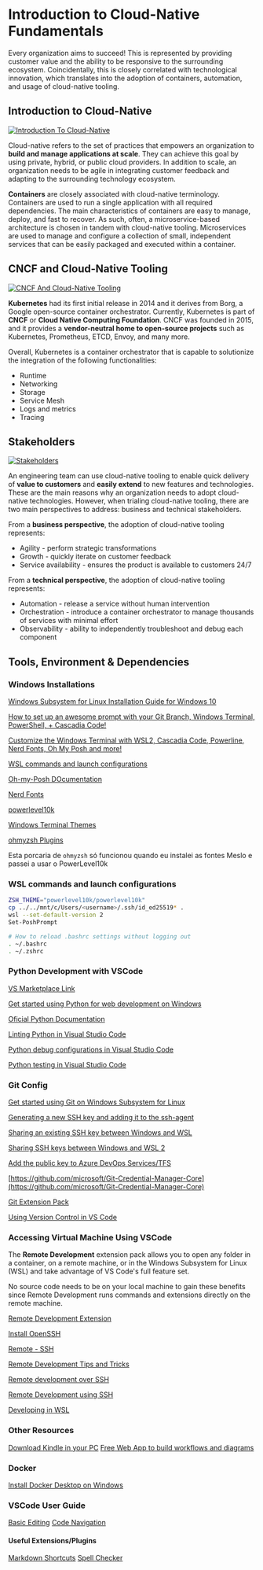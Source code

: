 # Introduction to Cloud-Native Fundamentals

Every organization aims to succeed! This is represented by providing customer value and the ability to be responsive to the surrounding ecosystem. Coincidentally, this is closely correlated with technological innovation, which translates into the adoption of containers, automation, and usage of cloud-native tooling.

## Introduction to Cloud-Native

[![Introduction To Cloud-Native](https://img.youtube.com/vi/J3avoSaPzZ4/0.jpg)](https://www.youtube.com/watch?v=J3avoSaPzZ4)

Cloud-native refers to the set of practices that empowers an organization to **build and manage applications at scale**. They can achieve this goal by using private, hybrid, or public cloud providers. In addition to scale, an organization needs to be agile in integrating customer feedback and adapting to the surrounding technology ecosystem.

**Containers** are closely associated with cloud-native terminology. Containers are used to run a single application with all required dependencies. The main characteristics of containers are easy to manage, deploy, and fast to recover. As such, often, a microservice-based architecture is chosen in tandem with cloud-native tooling. Microservices are used to manage and configure a collection of small, independent services that can be easily packaged and executed within a container.


## CNCF and Cloud-Native Tooling

[![CNCF And Cloud-Native Tooling](https://img.youtube.com/vi/OiwYjArTmGI/0.jpg)](https://www.youtube.com/watch?v=OiwYjArTmGI)

**Kubernetes** had its first initial release in 2014 and it derives from Borg, a Google open-source container orchestrator. Currently, Kubernetes is part of **CNCF** or **Cloud Native Computing Foundation**. CNCF was founded in 2015, and it provides a **vendor-neutral home to open-source projects** such as Kubernetes, Prometheus, ETCD, Envoy, and many more.

Overall, Kubernetes is a container orchestrator that is capable to solutionize the integration of the following functionalities:

* Runtime
* Networking
* Storage
* Service Mesh
* Logs and metrics
* Tracing

## Stakeholders

[![Stakeholders](https://img.youtube.com/vi/7ZYzviRREcI/0.jpg)](https://www.youtube.com/watch?v=7ZYzviRREcI)

An engineering team can use cloud-native tooling to enable quick delivery of **value to customers** and **easily extend** to new features and technologies. These are the main reasons why an organization needs to adopt cloud-native technologies. However, when trialing cloud-native tooling, there are two main perspectives to address: business and technical stakeholders.

From a **business perspective**, the adoption of cloud-native tooling represents:

* Agility - perform strategic transformations
* Growth - quickly iterate on customer feedback
* Service availability - ensures the product is available to customers 24/7

From a **technical perspective**, the adoption of cloud-native tooling represents:

* Automation - release a service without human intervention
* Orchestration - introduce a container orchestrator to manage thousands of services with minimal effort
* Observability - ability to independently troubleshoot and debug each component

## Tools, Environment & Dependencies


### Windows Installations

[Windows Subsystem for Linux Installation Guide for Windows 10](https://docs.microsoft.com/en-us/windows/wsl/install-win10)

[How to set up an awesome prompt with your Git Branch, Windows Terminal, PowerShell, + Cascadia Code!](https://www.youtube.com/watch?v=lu__oGZVT98)

[Customize the Windows Terminal with WSL2, Cascadia Code, Powerline, Nerd Fonts, Oh My Posh and more!](https://www.youtube.com/watch?v=oHhiMf_6exY)

[WSL commands and launch configurations](https://docs.microsoft.com/en-us/windows/wsl/wsl-config)

[Oh-my-Posh DOcumentation](https://ohmyposh.dev/docs/linux)

[Nerd Fonts](https://www.nerdfonts.com/font-downloads)

[powerlevel10k](https://github.com/romkatv/powerlevel10k)

[Windows Terminal Themes](https://windowsterminalthemes.dev/)

[ohmyzsh Plugins](https://github.com/ohmyzsh/ohmyzsh/wiki/Plugins)

Esta porcaria de `ohmyzsh` só funcionou quando eu instalei as fontes Meslo e passei a usar o PowerLevel10k

### WSL commands and launch configurations

```bash
ZSH_THEME="powerlevel10k/powerlevel10k"
cp ../../mnt/c/Users/<username>/.ssh/id_ed25519* .
wsl --set-default-version 2
Set-PoshPrompt

# How to reload .bashrc settings without logging out
. ~/.bashrc
. ~/.zshrc

```

### Python Development with VSCode

[VS Marketplace Link](https://marketplace.visualstudio.com/items?itemName=ms-python.python)

[Get started using Python for web development on Windows](https://docs.microsoft.com/en-us/windows/python/web-frameworks)

[Oficial Python Documentation](https://www.python.org/downloads/)

[Linting Python in Visual Studio Code](https://code.visualstudio.com/docs/python/linting)

[Python debug configurations in Visual Studio Code](https://code.visualstudio.com/docs/python/debugging)

[Python testing in Visual Studio Code](https://code.visualstudio.com/docs/python/testing)

### Git Config

[Get started using Git on Windows Subsystem for Linux](https://docs.microsoft.com/en-us/windows/wsl/tutorials/wsl-git)

[Generating a new SSH key and adding it to the ssh-agent](https://docs.github.com/en/github/authenticating-to-github/connecting-to-github-with-ssh/generating-a-new-ssh-key-and-adding-it-to-the-ssh-agent)

[Sharing an existing SSH key between Windows and WSL](https://peteoshea.co.uk/setup-git-in-wsl/)

[Sharing SSH keys between Windows and WSL 2](https://devblogs.microsoft.com/commandline/sharing-ssh-keys-between-windows-and-wsl-2/)

[Add the public key to Azure DevOps Services/TFS](https://docs.microsoft.com/en-us/azure/devops/repos/git/use-ssh-keys-to-authenticate?view=azure-devops)

[https://github.com/microsoft/Git-Credential-Manager-Core](https://github.com/microsoft/Git-Credential-Manager-Core)

[Git Extension Pack](https://marketplace.visualstudio.com/items?itemName=donjayamanne.git-extension-pack)

[Using Version Control in VS Code](https://code.visualstudio.com/docs/editor/versioncontrol#_git-support)

### Accessing Virtual Machine Using VSCode

The **Remote Development** extension pack allows you to open any folder in a container, on a remote machine, or in the Windows Subsystem for Linux (WSL) and take advantage of VS Code's full feature set.

No source code needs to be on your local machine to gain these benefits since Remote Development runs commands and extensions directly on the remote machine.

[Remote Development Extension](https://marketplace.visualstudio.com/items?itemName=ms-vscode-remote.vscode-remote-extensionpack)

[Install OpenSSH](https://docs.microsoft.com/en-gb/windows-server/administration/openssh/openssh_install_firstuse)

[Remote - SSH](https://marketplace.visualstudio.com/items?itemName=ms-vscode-remote.remote-ssh)

[Remote Development Tips and Tricks](https://code.visualstudio.com/docs/remote/troubleshooting#_resolving-git-line-ending-issues-in-containers-resulting-in-many-modified-files)

[Remote development over SSH](https://code.visualstudio.com/docs/remote/ssh-tutorial)

[Remote Development using SSH](https://code.visualstudio.com/docs/remote/ssh)

[Developing in WSL](https://code.visualstudio.com/docs/remote/wsl)

### Other Resources

[Download Kindle in your PC](https://www.amazon.com/b/ref=ruby_redirect?ie=UTF8&node=16571048011)
[Free Web App to build workflows and diagrams](https://app.creately.com/)


### Docker

[Install Docker Desktop on Windows](https://docs.docker.com/docker-for-windows/install/)

### VSCode User Guide

[Basic Editing](https://code.visualstudio.com/docs/editor/codebasics)
[Code Navigation](https://code.visualstudio.com/docs/editor/editingevolved)


#### Useful Extensions/Plugins

[Markdown Shortcuts](https://marketplace.visualstudio.com/items?itemName=mdickin.markdown-shortcuts)
[Spell Checker](https://marketplace.visualstudio.com/items?itemName=streetsidesoftware.code-spell-checker)